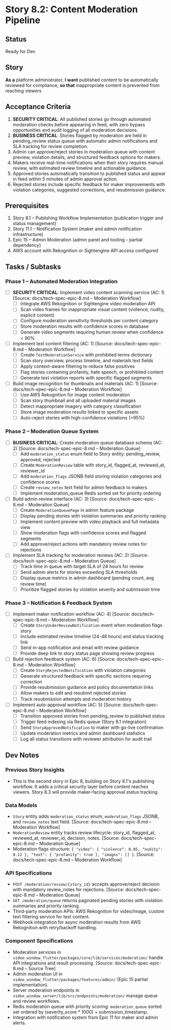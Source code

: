 # Story 8.2: Content Moderation Pipeline

## Status
Ready for Dev

## Story
**As a** platform administrator,
**I want** published content to be automatically reviewed for compliance,
**so that** inappropriate content is prevented from reaching viewers

## Acceptance Criteria
1. **SECURITY CRITICAL**: All published stories go through automated moderation checks before appearing in feed, with zero bypass opportunities and audit logging of all moderation decisions.
2. **BUSINESS CRITICAL**: Stories flagged by moderation are held in pending_review status queue with automatic admin notifications and SLA tracking for review completion.
3. Admin can approve/reject stories in moderation queue with content preview, violation details, and structured feedback options for makers.
4. Makers receive real-time notifications when their story requires manual review, with estimated review timeline and actionable guidance.
5. Approved stories automatically transition to published status and appear in feed within 5 minutes of admin approval action.
6. Rejected stories include specific feedback for maker improvements with violation categories, suggested corrections, and resubmission guidance.

## Prerequisites
1. Story 8.1 – Publishing Workflow Implementation (publication trigger and status management)
2. Story 11.1 – Notification System (maker and admin notification infrastructure)
3. Epic 15 – Admin Moderation (admin panel and tooling - partial dependency)
4. AWS account with Rekognition or Sightengine API access configured

## Tasks / Subtasks

### Phase 1 – Automated Moderation Integration

- [ ] **SECURITY CRITICAL**: Implement video content scanning service (AC: 1) [Source: docs/tech-spec-epic-8.md – Moderation Workflow]
  - [ ] Integrate AWS Rekognition or Sightengine video moderation API
  - [ ] Scan video frames for inappropriate visual content (violence, nudity, explicit content)
  - [ ] Configure moderation sensitivity thresholds per content category
  - [ ] Store moderation results with confidence scores in database
  - [ ] Generate video segments requiring human review when confidence < 90%
- [ ] Implement text content filtering (AC: 1) [Source: docs/tech-spec-epic-8.md – Moderation Workflow]
  - [ ] Create `TextModerationService` with prohibited terms dictionary
  - [ ] Scan story overview, process timeline, and materials text fields
  - [ ] Apply context-aware filtering to reduce false positives
  - [ ] Flag stories containing profanity, hate speech, or prohibited content
  - [ ] Generate text violation reports with specific flagged segments
- [ ] Build image recognition for thumbnails and materials (AC: 1) [Source: docs/tech-spec-epic-8.md – Moderation Workflow]
  - [ ] Use AWS Rekognition for image content moderation
  - [ ] Scan story thumbnail and all uploaded material images
  - [ ] Detect inappropriate imagery with category classification
  - [ ] Store image moderation results linked to specific assets
  - [ ] Auto-reject stories with high-confidence violations (>95%)

### Phase 2 – Moderation Queue System

- [ ] **BUSINESS CRITICAL**: Create moderation queue database schema (AC: 2) [Source: docs/tech-spec-epic-8.md – Moderation Queue]
  - [ ] Add `moderation_status` enum field to Story entity: pending_review, approved, rejected
  - [ ] Create `ModerationReview` table with story_id, flagged_at, reviewed_at, reviewer_id
  - [ ] Add `moderation_flags` JSONB field storing violation categories and confidence scores
  - [ ] Create `review_notes` text field for admin feedback to makers
  - [ ] Implement moderation_queue Redis sorted set for priority ordering
- [ ] Build admin review interface (AC: 3) [Source: docs/tech-spec-epic-8.md – Moderation Queue]
  - [ ] Create `ModerationQueuePage` in admin feature package
  - [ ] Display pending stories with violation summaries and priority ranking
  - [ ] Implement content preview with video playback and full metadata view
  - [ ] Show moderation flags with confidence scores and flagged segments
  - [ ] Add approve/reject actions with mandatory review notes for rejections
- [ ] Implement SLA tracking for moderation reviews (AC: 2) [Source: docs/tech-spec-epic-8.md – Moderation Queue]
  - [ ] Track time in queue with target SLA of 24 hours for review
  - [ ] Send admin alerts for stories exceeding SLA thresholds
  - [ ] Display queue metrics in admin dashboard (pending count, avg review time)
  - [ ] Prioritize flagged stories by violation severity and submission time

### Phase 3 – Notification & Feedback System

- [ ] Implement maker notification workflow (AC: 4) [Source: docs/tech-spec-epic-8.md – Moderation Workflow]
  - [ ] Create `StoryUnderReviewNotification` event when moderation flags story
  - [ ] Include estimated review timeline (24-48 hours) and status tracking link
  - [ ] Send in-app notification and email with review guidance
  - [ ] Provide deep link to story status page showing review progress
- [ ] Build rejection feedback system (AC: 6) [Source: docs/tech-spec-epic-8.md – Moderation Workflow]
  - [ ] Create `StoryRejectedNotification` with violation categories
  - [ ] Generate structured feedback with specific sections requiring correction
  - [ ] Provide resubmission guidance and policy documentation links
  - [ ] Allow makers to edit and resubmit rejected stories
  - [ ] Track resubmission attempts and moderation history
- [ ] Implement auto-approval workflow (AC: 5) [Source: docs/tech-spec-epic-8.md – Moderation Workflow]
  - [ ] Transition approved stories from pending_review to published status
  - [ ] Trigger feed indexing via Redis queue (Story 8.1 integration)
  - [ ] Send `StoryApprovedNotification` to maker with go-live confirmation
  - [ ] Update moderation metrics and admin dashboard statistics
  - [ ] Log all status transitions with reviewer attribution for audit trail

## Dev Notes

### Previous Story Insights
- This is the second story in Epic 8, building on Story 8.1's publishing workflow. It adds a critical security layer before content reaches viewers. Story 8.3 will provide maker-facing approval status tracking.

### Data Models
- `Story` entity adds `moderation_status` enum, `moderation_flags` JSONB, and `review_notes` text field. [Source: docs/tech-spec-epic-8.md – Moderation Workflow]
- `ModerationReview` entity tracks review lifecycle: story_id, flagged_at, reviewed_at, reviewer_id, decision, notes. [Source: docs/tech-spec-epic-8.md – Moderation Queue]
- Moderation flags structure: `{ "video": { "violence": 0.85, "nudity": 0.12 }, "text": { "profanity": true }, "images": [] }`. [Source: docs/tech-spec-epic-8.md – Moderation Workflow]

### API Specifications
- `POST /moderation/review/{story_id}` accepts approve/reject decision with mandatory review_notes for rejections. [Source: docs/tech-spec-epic-8.md – Moderation Queue]
- `GET /moderation/queue` returns paginated pending stories with violation summaries and priority ranking.
- Third-party moderation APIs: AWS Rekognition for video/image, custom text filtering service for text content.
- Webhook integration for async moderation results from AWS Rekognition with retry/backoff handling.

### Component Specifications
- Moderation services in `video_window_flutter/packages/core/lib/services/moderation/` handle API integrations and result processing. [Source: docs/tech-spec-epic-8.md – Source Tree]
- Admin moderation UI in `video_window_flutter/packages/features/admin/` (Epic 15 partial implementation).
- Server moderation endpoints in `video_window_server/lib/src/endpoints/moderation/` manage queue and review workflows.
- Redis moderation queue with priority scoring: `moderation_queue` sorted set ordered by (severity_score * 1000) + submission_timestamp.
- Integration with notification system from Epic 11 for maker and admin alerts.
